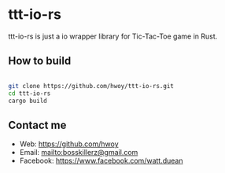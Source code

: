 
# ttt-io-rs

ttt-io-rs is just a io wrapper library for Tic-Tac-Toe game in Rust.

## How to build

```sh

git clone https://github.com/hwoy/ttt-io-rs.git
cd ttt-io-rs
cargo build

```


## Contact me

- Web: <https://github.com/hwoy>
- Email: <mailto:bosskillerz@gmail.com>
- Facebook: <https://www.facebook.com/watt.duean>

